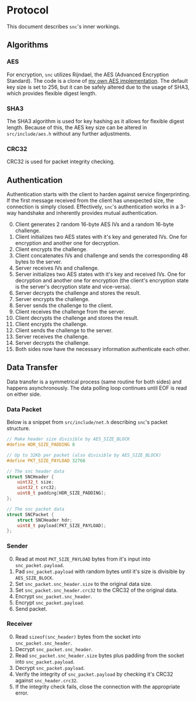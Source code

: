 Protocol
========
This document describes `snc`'s inner workings.


Algorithms
----------
### **AES** ###
For encryption, `snc` utilizes Rijndael, the AES (Advanced Encryption Standard). The code is a clone
of [my own AES implementation](https://github.com/hiatus/aes). The default key size is set to 256,
but it can be safely altered due to the usage of SHA3, which provides flexible digest length.

### **SHA3** ###
The SHA3 algorithm is used for key hashing as it allows for flexible digest length. Because of this,
the AES key size can be altered in `src/include/aes.h` without any further adjustments.

### **CRC32** ###
CRC32 is used for packet integrity checking.


Authentication
--------------
Authentication starts with the client to harden against service fingerprinting. If the first message
received from the client has unexpected size, the connection is simply closed. Effectively, `snc`'s
authentication works in a 3-way handshake and inherently provides mutual authentication.

0. Client generates 2 random 16-byte AES IVs and a random 16-byte challenge.
1. Client initializes two AES states with it's key and generated IVs. One for encryption and another
one for decryption.
2. Client encrypts the challenge.
3. Client concatenates IVs and challenge and sends the corresponding 48 bytes to the server.
4. Server receives IVs and challenge.
5. Server initializes two AES states with it's key and received IVs. One for decryption and another
one for encryption (the client's encryption state is the server's decryption state and vice-versa).
6. Server decrypts the challenge and stores the result.
7. Server encrypts the challenge.
8. Server sends the challenge to the client.
9. Client receives the challenge from the server.
10. Client decrypts the challenge and stores the result.
11. Client encrypts the challenge.
12. Client sends the challenge to the server.
13. Server receives the challenge.
14. Server decrypts the challenge.
15. Both sides now have the necessary information authenticate each other.


Data Transfer
-------------
Data transfer is a symmetrical process (same routine for both sides) and happens asynchronously. The
data polling loop continues until EOF is read on either side.

### **Data Packet** ###
Below is a snippet from `src/include/net.h` describing `snc`'s packet structure.

```c
// Make header size divisible by AES_SIZE_BLOCK
#define HDR_SIZE_PADDING 8

// Up to 32Kb per packet (also divisible by AES_SIZE_BLOCK)
#define PKT_SIZE_PAYLOAD 32768

// The snc header data
struct SNCHeader {
	uint32_t size;
	uint32_t crc32;
	uint8_t padding[HDR_SIZE_PADDING];
};

// The snc packet data
struct SNCPacket {
	struct SNCHeader hdr;
	uint8_t payload[PKT_SIZE_PAYLOAD];
};
```

### **Sender** ###
0. Read at most `PKT_SIZE_PAYLOAD` bytes from it's input into `snc_packet.payload`.
1. Pad `snc_packet.payload` with random bytes until it's size is divisible by `AES_SIZE_BLOCK`.
2. Set `snc_packet.snc_header.size` to the original data size.
3. Set `snc_packet.snc_header.crc32` to the CRC32 of the original data.
4. Encrypt `snc_packet.snc_header`.
5. Encrypt `snc_packet.payload`.
6. Send packet.

### **Receiver** ###
0. Read `sizeof(snc_header)` bytes from the socket into `snc_packet.snc_header`.
1. Decrypt `snc_packet.snc_header`.
2. Read `snc_packet.snc_header.size` bytes plus padding from the socket into `snc_packet.payload`.
3. Decrypt `snc_packet.payload`.
4. Verify the integrity of `snc_packet.payload` by checking it's CRC32 against `snc_header.crc32`.
5. If the integrity check fails, close the connection with the appropriate error.
